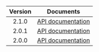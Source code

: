 | Version | Documents |
|:---:|---|
| 2.1.0 | [API documentation](2.1.0) |
| 2.0.1 | [API documentation](2.0.1) |
| 2.0.0 | [API documentation](2.0.0) |

